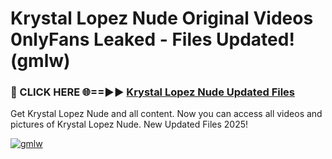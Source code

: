 # Krystal Lopez Nude Original Videos 0nlyFans Leaked - Files Updated! (gmlw)

<h3>🔴 CLICK HERE 🌐==►► <a href="https://tinyurl.com/yrmya6cz" rel="nofollow">Krystal Lopez Nude Updated Files</a></h3>

Get Krystal Lopez Nude and all content. Now you can access all videos and pictures of Krystal Lopez Nude. New Updated Files 2025!

[![gmlw](https://i.imgur.com/FMdXYCs.gif)](https://tinyurl.com/yrmya6cz)
